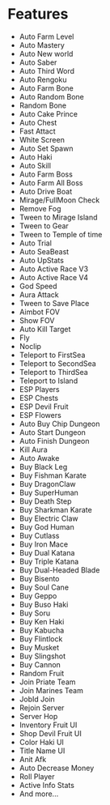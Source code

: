 # Features
- Auto Farm Level
- Auto Mastery
- Auto New world
- Auto Saber 
- Auto Third Word 
- Auto Rengoku
- Auto Farm Bone
- Auto Random Bone
- Random Bone
- Auto Cake Prince
- Auto Chest
- Fast Attact
- White Screen
- Auto Set Spawn
- Auto Haki
- Auto Skill
- Auto Farm Boss
- Auto Farm All Boss
- Auto Drive Boat
- Mirage/FullMoon Check
- Remove Fog
- Tween to Mirage Island
- Tween to Gear
- Tween to Temple of time
- Auto Trial
- Auto SeaBeast
- Auto UpStats
- Auto Active Race V3
- Auto Active Race V4
- God Speed
- Aura Attack
- Tween to Save Place
- Aimbot FOV
- Show FOV
- Auto Kill Target
- Fly
- Noclip
- Teleport to FirstSea
- Teleport to SecondSea
- Teleport to ThirdSea
- Teleport to Island
- ESP Players
- ESP Chests
- ESP Devil Fruit
- ESP Flowers
- Auto Buy Chip Dungeon
- Auto Start Dungeon
- Auto Finish Dungeon
- Kill Aura
- Auto Awake
- Buy Black Leg
- Buy Fishman Karate
- Buy DragonClaw
- Buy SuperHuman
- Buy Death Step
- Buy Sharkman Karate
- Buy Electric Claw
- Buy God Human
- Buy Cutlass
- Buy Iron Mace
- Buy Dual Katana
- Buy Triple Katana
- Buy Dual-Headed Blade
- Buy Bisento
- Buy Soul Cane
- Buy Geppo
- Buy Buso Haki
- Buy Soru
- Buy Ken Haki
- Buy Kabucha
- Buy Flintlock
- Buy Musket
- Buy Slingshot
- Buy Cannon
- Random Fruit
- Join Priate Team
- Join Marines Team
- JobId Join
- Rejoin Server
- Server Hop
- Inventory Fruit UI
- Shop Devil Fruit UI
- Color Haki UI
- Title Name UI
- Anit Afk
- Auto Decrease Money
- Roll Player
- Active Info Stats
- And more...
